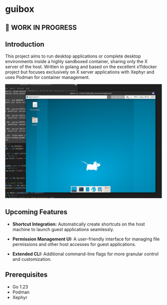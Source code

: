 # guibox

## 🚧 WORK IN PROGRESS

## Introduction

This project aims to run desktop applications or complete desktop environments inside a highly sandboxed container, sharing only the X server of the host. Written in golang and based on the excellent x11docker project but focuses exclusively on X server applications with Xephyr and uses Podman for container management.

![guibox](guibox.png)

## Upcoming Features

- **Shortcut Integration:** Automatically create shortcuts on the host machine to launch guest applications seamlessly.

- **Permission Management UI:** A user-friendly interface for managing file permissions and other host accesses for guest applications.

- **Extended CLI:** Additional command-line flags for more granular control and customization.

## Prerequisites

- Go 1.23
- Podman
- Xephyr

